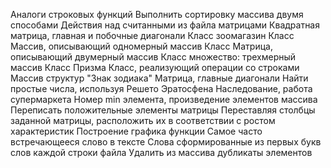 Аналоги строковых функций
Выполнить сортировку массива двумя способами
Действия над считанными из файла матрицами
Квадратная матрица, главная и побочные диагонали
Класс зоомагазин
Класс Массив, описывающий одномерный массив
Класс Матрица, описывающий двумерный массив
Класс множество: трехмерный массив
Класс Призма
Класс, реализующий операции со строками
Массив структур "Знак зодиака"
Матрица, главные диагонали
Найти простые числа, используя Решето Эратосфена
Наследование, работа супермаркета
Номер min элемента, произведение элементов массива
Переписать положительные элементы матрицы
Переставляя столбцы заданной матрицы, расположить их в соответствии с ростом характеристик
Построение графика функции
Самое часто встречающееся слово в тексте
Слова сформированные из первых букв слов каждой строки файла
Удалить из массива дубликаты элементов